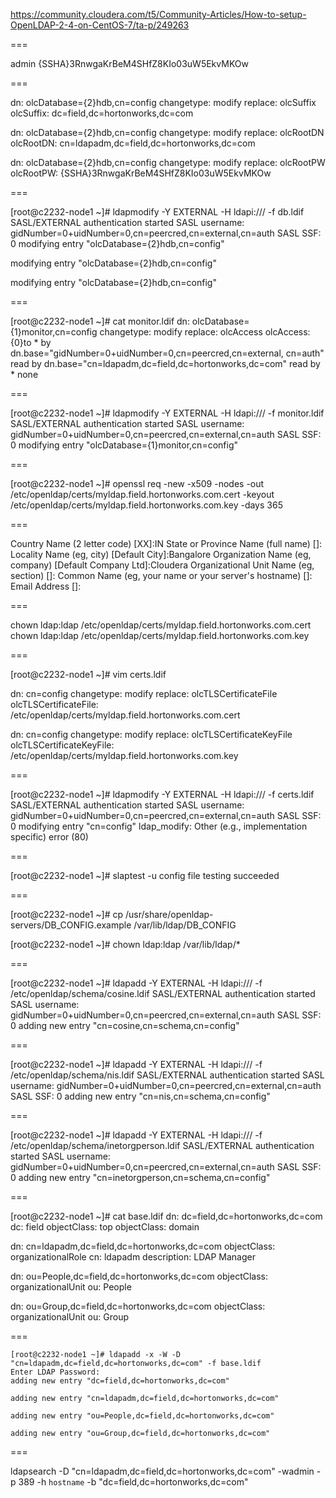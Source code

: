 https://community.cloudera.com/t5/Community-Articles/How-to-setup-OpenLDAP-2-4-on-CentOS-7/ta-p/249263

===

admin
{SSHA}3RnwgaKrBeM4SHfZ8KIo03uW5EkvMKOw

===

dn: olcDatabase={2}hdb,cn=config
changetype: modify
replace: olcSuffix
olcSuffix: dc=field,dc=hortonworks,dc=com

dn: olcDatabase={2}hdb,cn=config
changetype: modify
replace: olcRootDN
olcRootDN: cn=ldapadm,dc=field,dc=hortonworks,dc=com

dn: olcDatabase={2}hdb,cn=config
changetype: modify
replace: olcRootPW
olcRootPW: {SSHA}3RnwgaKrBeM4SHfZ8KIo03uW5EkvMKOw

===

[root@c2232-node1 ~]# ldapmodify -Y EXTERNAL -H ldapi:/// -f db.ldif
SASL/EXTERNAL authentication started
SASL username: gidNumber=0+uidNumber=0,cn=peercred,cn=external,cn=auth
SASL SSF: 0
modifying entry "olcDatabase={2}hdb,cn=config"

modifying entry "olcDatabase={2}hdb,cn=config"

modifying entry "olcDatabase={2}hdb,cn=config"

===

[root@c2232-node1 ~]# cat monitor.ldif
dn: olcDatabase={1}monitor,cn=config
changetype: modify
replace: olcAccess
olcAccess: {0}to * by dn.base="gidNumber=0+uidNumber=0,cn=peercred,cn=external, cn=auth" read by dn.base="cn=ldapadm,dc=field,dc=hortonworks,dc=com" read by * none

===

[root@c2232-node1 ~]# ldapmodify -Y EXTERNAL -H ldapi:/// -f monitor.ldif
SASL/EXTERNAL authentication started
SASL username: gidNumber=0+uidNumber=0,cn=peercred,cn=external,cn=auth
SASL SSF: 0
modifying entry "olcDatabase={1}monitor,cn=config"

===

[root@c2232-node1 ~]# openssl req -new -x509 -nodes -out /etc/openldap/certs/myldap.field.hortonworks.com.cert -keyout /etc/openldap/certs/myldap.field.hortonworks.com.key -days 365

===

Country Name (2 letter code) [XX]:IN
State or Province Name (full name) []:
Locality Name (eg, city) [Default City]:Bangalore
Organization Name (eg, company) [Default Company Ltd]:Cloudera
Organizational Unit Name (eg, section) []:
Common Name (eg, your name or your server's hostname) []:
Email Address []:

===

chown ldap:ldap /etc/openldap/certs/myldap.field.hortonworks.com.cert
chown ldap:ldap /etc/openldap/certs/myldap.field.hortonworks.com.key

===

[root@c2232-node1 ~]# vim certs.ldif

dn: cn=config
changetype: modify
replace: olcTLSCertificateFile
olcTLSCertificateFile: /etc/openldap/certs/myldap.field.hortonworks.com.cert

dn: cn=config
changetype: modify
replace: olcTLSCertificateKeyFile
olcTLSCertificateKeyFile: /etc/openldap/certs/myldap.field.hortonworks.com.key

===

[root@c2232-node1 ~]# ldapmodify -Y EXTERNAL -H ldapi:/// -f certs.ldif
SASL/EXTERNAL authentication started
SASL username: gidNumber=0+uidNumber=0,cn=peercred,cn=external,cn=auth
SASL SSF: 0
modifying entry "cn=config"
ldap_modify: Other (e.g., implementation specific) error (80)

===

[root@c2232-node1 ~]# slaptest -u
config file testing succeeded

===

[root@c2232-node1 ~]# cp /usr/share/openldap-servers/DB_CONFIG.example /var/lib/ldap/DB_CONFIG

[root@c2232-node1 ~]# chown ldap:ldap /var/lib/ldap/*

===

[root@c2232-node1 ~]# ldapadd -Y EXTERNAL -H ldapi:/// -f /etc/openldap/schema/cosine.ldif
SASL/EXTERNAL authentication started
SASL username: gidNumber=0+uidNumber=0,cn=peercred,cn=external,cn=auth
SASL SSF: 0
adding new entry "cn=cosine,cn=schema,cn=config"

===

[root@c2232-node1 ~]# ldapadd -Y EXTERNAL -H ldapi:/// -f /etc/openldap/schema/nis.ldif
SASL/EXTERNAL authentication started
SASL username: gidNumber=0+uidNumber=0,cn=peercred,cn=external,cn=auth
SASL SSF: 0
adding new entry "cn=nis,cn=schema,cn=config"

===

[root@c2232-node1 ~]# ldapadd  -Y EXTERNAL -H ldapi:/// -f /etc/openldap/schema/inetorgperson.ldif
SASL/EXTERNAL authentication started
SASL username: gidNumber=0+uidNumber=0,cn=peercred,cn=external,cn=auth
SASL SSF: 0
adding new entry "cn=inetorgperson,cn=schema,cn=config"

===

[root@c2232-node1 ~]# cat base.ldif
dn: dc=field,dc=hortonworks,dc=com
dc: field
objectClass: top
objectClass: domain

dn: cn=ldapadm,dc=field,dc=hortonworks,dc=com
objectClass: organizationalRole
cn: ldapadm
description: LDAP Manager

dn: ou=People,dc=field,dc=hortonworks,dc=com
objectClass: organizationalUnit
ou: People

dn: ou=Group,dc=field,dc=hortonworks,dc=com
objectClass: organizationalUnit
ou: Group

===
```
[root@c2232-node1 ~]# ldapadd -x -W -D "cn=ldapadm,dc=field,dc=hortonworks,dc=com" -f base.ldif
Enter LDAP Password:
adding new entry "dc=field,dc=hortonworks,dc=com"

adding new entry "cn=ldapadm,dc=field,dc=hortonworks,dc=com"

adding new entry "ou=People,dc=field,dc=hortonworks,dc=com"

adding new entry "ou=Group,dc=field,dc=hortonworks,dc=com"
```
===

ldapsearch -D "cn=ldapadm,dc=field,dc=hortonworks,dc=com" -wadmin -p 389 -h `hostname` -b "dc=field,dc=hortonworks,dc=com"
